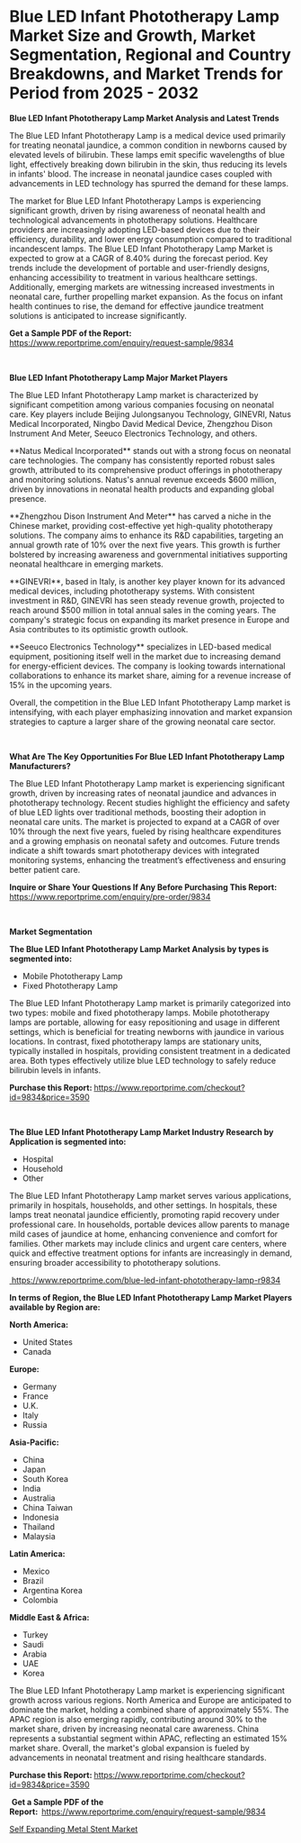 <p><h1>Blue LED Infant Phototherapy Lamp Market Size and Growth, Market Segmentation, Regional and Country Breakdowns, and Market Trends for Period from 2025 -  2032</h1></p><p><strong>Blue LED Infant Phototherapy Lamp Market Analysis and Latest Trends</strong></p>
<p><p>The Blue LED Infant Phototherapy Lamp is a medical device used primarily for treating neonatal jaundice, a common condition in newborns caused by elevated levels of bilirubin. These lamps emit specific wavelengths of blue light, effectively breaking down bilirubin in the skin, thus reducing its levels in infants' blood. The increase in neonatal jaundice cases coupled with advancements in LED technology has spurred the demand for these lamps.</p><p>The market for Blue LED Infant Phototherapy Lamps is experiencing significant growth, driven by rising awareness of neonatal health and technological advancements in phototherapy solutions. Healthcare providers are increasingly adopting LED-based devices due to their efficiency, durability, and lower energy consumption compared to traditional incandescent lamps. The Blue LED Infant Phototherapy Lamp Market is expected to grow at a CAGR of 8.40% during the forecast period. Key trends include the development of portable and user-friendly designs, enhancing accessibility to treatment in various healthcare settings. Additionally, emerging markets are witnessing increased investments in neonatal care, further propelling market expansion. As the focus on infant health continues to rise, the demand for effective jaundice treatment solutions is anticipated to increase significantly.</p></p>
<p><strong>Get a Sample PDF of the Report:&nbsp;</strong> <a href="https://www.reportprime.com/enquiry/request-sample/9834?utm_campaign=2625&utm_medium=2&utm_source=Github&utm_content=ia&utm_term=20032025&utm_id=blue-led-infant-phototherapy-lamp">https://www.reportprime.com/enquiry/request-sample/9834</a></p>
<p>&nbsp;</p>
<p><strong>Blue LED Infant Phototherapy Lamp Major Market Players</strong></p>
<p><p>The Blue LED Infant Phototherapy Lamp market is characterized by significant competition among various companies focusing on neonatal care. Key players include Beijing Julongsanyou Technology, GINEVRI, Natus Medical Incorporated, Ningbo David Medical Device, Zhengzhou Dison Instrument And Meter, Seeuco Electronics Technology, and others.</p><p>**Natus Medical Incorporated** stands out with a strong focus on neonatal care technologies. The company has consistently reported robust sales growth, attributed to its comprehensive product offerings in phototherapy and monitoring solutions. Natus's annual revenue exceeds $600 million, driven by innovations in neonatal health products and expanding global presence.</p><p>**Zhengzhou Dison Instrument And Meter** has carved a niche in the Chinese market, providing cost-effective yet high-quality phototherapy solutions. The company aims to enhance its R&D capabilities, targeting an annual growth rate of 10% over the next five years. This growth is further bolstered by increasing awareness and governmental initiatives supporting neonatal healthcare in emerging markets.</p><p>**GINEVRI**, based in Italy, is another key player known for its advanced medical devices, including phototherapy systems. With consistent investment in R&D, GINEVRI has seen steady revenue growth, projected to reach around $500 million in total annual sales in the coming years. The company's strategic focus on expanding its market presence in Europe and Asia contributes to its optimistic growth outlook.</p><p>**Seeuco Electronics Technology** specializes in LED-based medical equipment, positioning itself well in the market due to increasing demand for energy-efficient devices. The company is looking towards international collaborations to enhance its market share, aiming for a revenue increase of 15% in the upcoming years.</p><p>Overall, the competition in the Blue LED Infant Phototherapy Lamp market is intensifying, with each player emphasizing innovation and market expansion strategies to capture a larger share of the growing neonatal care sector.</p></p>
<p>&nbsp;</p>
<p><strong>What Are The Key Opportunities For Blue LED Infant Phototherapy Lamp Manufacturers?</strong></p>
<p><p>The Blue LED Infant Phototherapy Lamp market is experiencing significant growth, driven by increasing rates of neonatal jaundice and advances in phototherapy technology. Recent studies highlight the efficiency and safety of blue LED lights over traditional methods, boosting their adoption in neonatal care units. The market is projected to expand at a CAGR of over 10% through the next five years, fueled by rising healthcare expenditures and a growing emphasis on neonatal safety and outcomes. Future trends indicate a shift towards smart phototherapy devices with integrated monitoring systems, enhancing the treatment’s effectiveness and ensuring better patient care.</p></p>
<p><strong>Inquire or Share Your Questions If Any Before Purchasing This Report:</strong> <a href="https://www.reportprime.com/enquiry/pre-order/9834?utm_campaign=2625&utm_medium=2&utm_source=Github&utm_content=ia&utm_term=20032025&utm_id=blue-led-infant-phototherapy-lamp">https://www.reportprime.com/enquiry/pre-order/9834</a></p>
<p>&nbsp;</p>
<p><strong>Market Segmentation</strong></p>
<p><strong>The Blue LED Infant Phototherapy Lamp Market Analysis by types is segmented into:</strong></p>
<p><ul><li>Mobile Phototherapy Lamp</li><li>Fixed Phototherapy Lamp</li></ul></p>
<p><p>The Blue LED Infant Phototherapy Lamp market is primarily categorized into two types: mobile and fixed phototherapy lamps. Mobile phototherapy lamps are portable, allowing for easy repositioning and usage in different settings, which is beneficial for treating newborns with jaundice in various locations. In contrast, fixed phototherapy lamps are stationary units, typically installed in hospitals, providing consistent treatment in a dedicated area. Both types effectively utilize blue LED technology to safely reduce bilirubin levels in infants.</p></p>
<p><strong>Purchase this Report:&nbsp;</strong><a href="https://www.reportprime.com/checkout?id=9834&price=3590&utm_campaign=2625&utm_medium=2&utm_source=Github&utm_content=ia&utm_term=20032025&utm_id=blue-led-infant-phototherapy-lamp">https://www.reportprime.com/checkout?id=9834&price=3590</a></p>
<p>&nbsp;</p>
<p><strong>The Blue LED Infant Phototherapy Lamp Market Industry Research by Application is segmented into:</strong></p>
<p><ul><li>Hospital</li><li>Household</li><li>Other</li></ul></p>
<p><p>The Blue LED Infant Phototherapy Lamp market serves various applications, primarily in hospitals, households, and other settings. In hospitals, these lamps treat neonatal jaundice efficiently, promoting rapid recovery under professional care. In households, portable devices allow parents to manage mild cases of jaundice at home, enhancing convenience and comfort for families. Other markets may include clinics and urgent care centers, where quick and effective treatment options for infants are increasingly in demand, ensuring broader accessibility to phototherapy solutions.</p></p>
<p><a href="https://www.reportprime.com/blue-led-infant-phototherapy-lamp-r9834?utm_campaign=2625&utm_medium=2&utm_source=Github&utm_content=ia&utm_term=20032025&utm_id=blue-led-infant-phototherapy-lamp">&nbsp;https://www.reportprime.com/blue-led-infant-phototherapy-lamp-r9834</a></p>
<p><strong>In terms of Region, the Blue LED Infant Phototherapy Lamp Market Players available by Region are:</strong></p>
<p>
    <p> <strong> North America: </strong>
        <ul>
            <li>United States</li>
            <li>Canada</li>
        </ul>
        </p> 
    <p> <strong> Europe: </strong>
        <ul>
            <li>Germany</li>
            <li>France</li>
            <li>U.K.</li>
            <li>Italy</li>
            <li>Russia</li>
        </ul>
        </p> 
    <p> <strong> Asia-Pacific: </strong>
        <ul>
            <li>China</li>
            <li>Japan</li>
            <li>South Korea</li>
            <li>India</li>
            <li>Australia</li>
            <li>China Taiwan</li>
            <li>Indonesia</li>
            <li>Thailand</li>
            <li>Malaysia</li>
        </ul>
        </p> 
    <p> <strong> Latin America: </strong>
        <ul>
            <li>Mexico</li>
            <li>Brazil</li>
            <li>Argentina Korea</li>
            <li>Colombia</li>
        </ul>
        </p> 
    <p> <strong> Middle East & Africa: </strong>
        <ul>
            <li>Turkey</li>
            <li>Saudi</li>
            <li>Arabia</li>
            <li>UAE</li>
            <li>Korea</li>
        </ul>
    </p>
    </p>
<p><p>The Blue LED Infant Phototherapy Lamp market is experiencing significant growth across various regions. North America and Europe are anticipated to dominate the market, holding a combined share of approximately 55%. The APAC region is also emerging rapidly, contributing around 30% to the market share, driven by increasing neonatal care awareness. China represents a substantial segment within APAC, reflecting an estimated 15% market share. Overall, the market's global expansion is fueled by advancements in neonatal treatment and rising healthcare standards.</p></p>
<p><strong>Purchase this Report: </strong><a href="https://www.reportprime.com/checkout?id=9834&price=3590&utm_campaign=2625&utm_medium=2&utm_source=Github&utm_content=ia&utm_term=20032025&utm_id=blue-led-infant-phototherapy-lamp">https://www.reportprime.com/checkout?id=9834&price=3590</a></p>
<p>&nbsp;<strong>Get a Sample PDF of the Report:&nbsp;&nbsp;</strong><a href="https://www.reportprime.com/enquiry/request-sample/9834?utm_campaign=2625&utm_medium=2&utm_source=Github&utm_content=ia&utm_term=20032025&utm_id=blue-led-infant-phototherapy-lamp">https://www.reportprime.com/enquiry/request-sample/9834</a></p>
<p><strong></strong></p>
<p><p><a href="https://github.com/pearlinewhite4692/Market-Research-Report-List-1/blob/main/self-expanding-metal-stent-market.md?utm_campaign=2625&utm_medium=2&utm_source=Github&utm_content=ia&utm_term=20032025&utm_id=blue-led-infant-phototherapy-lamp">Self Expanding Metal Stent Market</a></p></p>